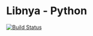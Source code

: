 # Libnya - Python
[![Build Status](https://travis-ci.org/Arukana/libnya.svg?branch=master)](https://travis-ci.org/Arukana/libnya)
